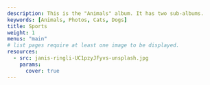 ```yaml
---
description: This is the "Animals" album. It has two sub-albums.
keywords: [Animals, Photos, Cats, Dogs]
title: Sports
weight: 1
menus: "main"
# list pages require at least one image to be displayed.
resources:
  - src: janis-ringli-UC1pzyJFyvs-unsplash.jpg
    params:
      cover: true
---
```

